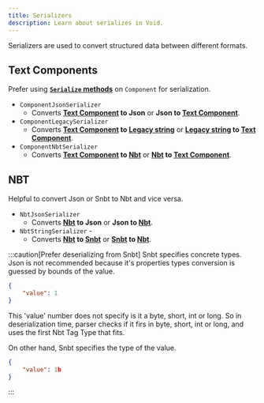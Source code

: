 ```yaml
---
title: Serializers
description: Learn about serializes in Void.
---
```


Serializers are used to convert structured data between different formats. 

## Text Components
Prefer using [**`Serialize` methods**](../text-components/#converting-components) on `Component` for serialization.
- `ComponentJsonSerializer` 
  - Converts **[Text Component](https://minecraft.wiki/w/Text_component_format) to Json** or **Json to [Text Component](https://minecraft.wiki/w/Text_component_format)**.
- `ComponentLegacySerializer` 
  - Converts **[Text Component](https://minecraft.wiki/w/Text_component_format) to [Legacy string](https://minecraft.fandom.com/wiki/Formatting_codes)** or **[Legacy string](https://minecraft.fandom.com/wiki/Formatting_codes) to [Text Component](https://minecraft.wiki/w/Text_component_format)**.
- `ComponentNbtSerializer` 
  - Converts **[Text Component](https://minecraft.wiki/w/Text_component_format) to [Nbt](https://minecraft.wiki/w/NBT_format)** or **[Nbt](https://minecraft.wiki/w/NBT_format) to [Text Component](https://minecraft.wiki/w/Text_component_format)**.

## NBT
Helpful to convert Json or Snbt to Nbt and vice versa.  
- `NbtJsonSerializer` 
  - Converts **[Nbt](https://minecraft.wiki/w/NBT_format) to Json** or **Json to [Nbt](https://minecraft.wiki/w/NBT_format)**.
- `NbtStringSerializer` - 
  - Converts **[Nbt](https://minecraft.wiki/w/NBT_format) to [Snbt](https://minecraft.fandom.com/wiki/NBT_format#SNBT_format)** or **[Snbt](https://minecraft.fandom.com/wiki/NBT_format#SNBT_format) to [Nbt](https://minecraft.wiki/w/NBT_format)**.

:::caution[Prefer deserializing from Snbt]
Snbt specifies concrete types.  
Json is not recommended because it's properties types conversion is guessed by bounds of the value.  

```json
{
	"value": 1
}
```
This 'value' number does not specify is it a byte, short, int or long. So in deserialization time, parser checks if it firs in byte, short, int or long, and uses the first Nbt Tag Type that fits.

On other hand, Snbt specifies the type of the value. 
```json
{
	"value": 1b
}
```
:::